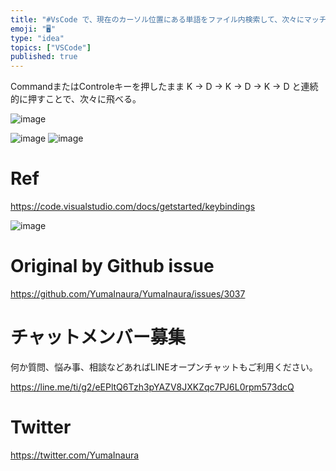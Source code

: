 ```yaml
---
title: "#VsCode で、現在のカーソル位置にある単語をファイル内検索して、次々にマッチさせるには C+K -> C+D"
emoji: "🖥"
type: "idea"
topics: ["VSCode"]
published: true
---
```


CommandまたはControleキーを押したまま K -> D  -> K -> D -> K -> D  と連続的に押すことで、次々に飛べる。

![image](https://user-images.githubusercontent.com/13635059/76712088-bb935780-6758-11ea-84c8-38e687f4c0c8.png)

![image](https://user-images.githubusercontent.com/13635059/76712008-124c6180-6758-11ea-8e77-e507f4e5f56f.png)
![image](https://user-images.githubusercontent.com/13635059/76712009-12e4f800-6758-11ea-8b29-481486c9a8c1.png)

# Ref

https://code.visualstudio.com/docs/getstarted/keybindings

![image](https://user-images.githubusercontent.com/13635059/76712037-55a6d000-6758-11ea-800d-1c97c943faf7.png)


# Original by Github issue

https://github.com/YumaInaura/YumaInaura/issues/3037








<!-- Update From Qiita API -->

# チャットメンバー募集


何か質問、悩み事、相談などあればLINEオープンチャットもご利用ください。

https://line.me/ti/g2/eEPltQ6Tzh3pYAZV8JXKZqc7PJ6L0rpm573dcQ





# Twitter


https://twitter.com/YumaInaura


<!-- Update From Qiita API -->


